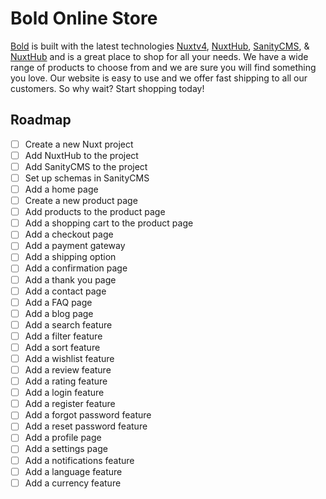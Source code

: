 # Bold Online Store

[Bold](https://www.bold.com) is built with the latest technologies [Nuxtv4](https://www.nuxt.com), [NuxtHub](https://ui.nuxt.com/), [SanityCMS](https://www.sanity.io/), & [NuxtHub](https://hub.nuxt.com/) and is a great place to shop for all your needs. We have a wide range of products to choose from and we are sure you will find something you love. Our website is easy to use and we offer fast shipping to all our customers. So why wait? Start shopping today!

## Roadmap

- [ ] Create a new Nuxt project
- [ ] Add NuxtHub to the project
- [ ] Add SanityCMS to the project
- [ ] Set up schemas in SanityCMS
- [ ] Add a home page
- [ ] Create a new product page
- [ ] Add products to the product page
- [ ] Add a shopping cart to the product page
- [ ] Add a checkout page
- [ ] Add a payment gateway
- [ ] Add a shipping option
- [ ] Add a confirmation page
- [ ] Add a thank you page
- [ ] Add a contact page
- [ ] Add a FAQ page
- [ ] Add a blog page
- [ ] Add a search feature
- [ ] Add a filter feature
- [ ] Add a sort feature
- [ ] Add a wishlist feature
- [ ] Add a review feature
- [ ] Add a rating feature
- [ ] Add a login feature
- [ ] Add a register feature
- [ ] Add a forgot password feature
- [ ] Add a reset password feature
- [ ] Add a profile page
- [ ] Add a settings page
- [ ] Add a notifications feature
- [ ] Add a language feature
- [ ] Add a currency feature
